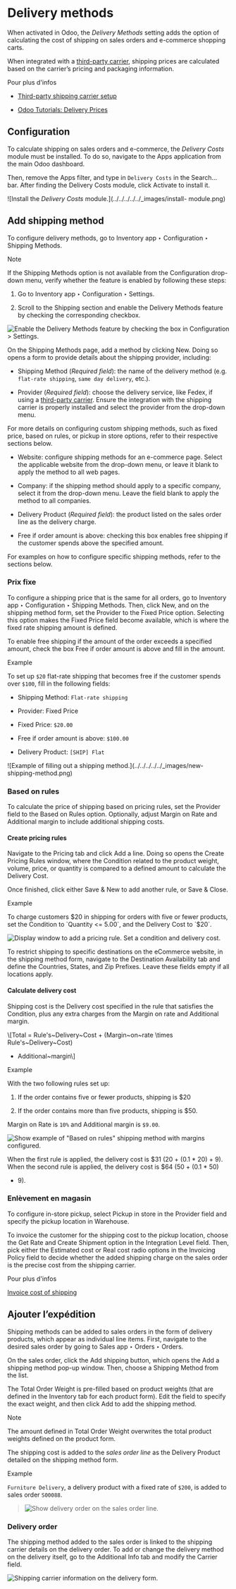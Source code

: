 # Delivery methods

When activated in Odoo, the _Delivery Methods_ setting adds the option of
calculating the cost of shipping on sales orders and e-commerce shopping
carts.

When integrated with a [third-party
carrier](third_party_shipper.html#inventory-shipping-third-party), shipping
prices are calculated based on the carrier’s pricing and packaging
information.

Pour plus d'infos

  * [Third-party shipping carrier setup](third_party_shipper.html#inventory-shipping-third-party)

  * [Odoo Tutorials: Delivery Prices](https://www.odoo.com/slides/slide/delivery-prices-613?fullscreen=1)

## Configuration

To calculate shipping on sales orders and e-commerce, the _Delivery Costs_
module must be installed. To do so, navigate to the Apps application from the
main Odoo dashboard.

Then, remove the Apps filter, and type in `Delivery Costs` in the Search… bar.
After finding the Delivery Costs module, click Activate to install it.

![Install the *Delivery Costs* module.](../../../../../_images/install-
module.png)

## Add shipping method

To configure delivery methods, go to Inventory app ‣ Configuration ‣ Shipping
Methods.

Note

If the Shipping Methods option is not available from the Configuration drop-
down menu, verify whether the feature is enabled by following these steps:

  1. Go to Inventory app ‣ Configuration ‣ Settings.

  2. Scroll to the Shipping section and enable the Delivery Methods feature by checking the corresponding checkbox.

![Enable the *Delivery Methods* feature by checking the box in Configuration >
Settings.](../../../../../_images/enable-delivery1.png)

On the Shipping Methods page, add a method by clicking New. Doing so opens a
form to provide details about the shipping provider, including:

  * Shipping Method (_Required field_): the name of the delivery method (e.g. `flat-rate shipping`, `same day delivery`, etc.).

  * Provider (_Required field_): choose the delivery service, like Fedex, if using a [third-party carrier](third_party_shipper.html#inventory-shipping-third-party). Ensure the integration with the shipping carrier is properly installed and select the provider from the drop-down menu.

For more details on configuring custom shipping methods, such as fixed price,
based on rules, or pickup in store options, refer to their respective sections
below.

  * Website: configure shipping methods for an e-commerce page. Select the applicable website from the drop-down menu, or leave it blank to apply the method to all web pages.

  * Company: if the shipping method should apply to a specific company, select it from the drop-down menu. Leave the field blank to apply the method to all companies.

  * Delivery Product (_Required field_): the product listed on the sales order line as the delivery charge.

  * Free if order amount is above: checking this box enables free shipping if the customer spends above the specified amount.

For examples on how to configure specific shipping methods, refer to the
sections below.

### Prix fixe

To configure a shipping price that is the same for all orders, go to Inventory
app ‣ Configuration ‣ Shipping Methods. Then, click New, and on the shipping
method form, set the Provider to the Fixed Price option. Selecting this option
makes the Fixed Price field become available, which is where the fixed rate
shipping amount is defined.

To enable free shipping if the amount of the order exceeds a specified amount,
check the box Free if order amount is above and fill in the amount.

Example

To set up `$20` flat-rate shipping that becomes free if the customer spends
over `$100`, fill in the following fields:

  * Shipping Method: `Flat-rate shipping`

  * Provider: Fixed Price

  * Fixed Price: `$20.00`

  * Free if order amount is above: `$100.00`

  * Delivery Product: `[SHIP] Flat`

![Example of filling out a shipping method.](../../../../../_images/new-
shipping-method.png)

### Based on rules

To calculate the price of shipping based on pricing rules, set the Provider
field to the Based on Rules option. Optionally, adjust Margin on Rate and
Additional margin to include additional shipping costs.

#### Create pricing rules

Navigate to the Pricing tab and click Add a line. Doing so opens the Create
Pricing Rules window, where the Condition related to the product weight,
volume, price, or quantity is compared to a defined amount to calculate the
Delivery Cost.

Once finished, click either Save & New to add another rule, or Save & Close.

Example

To charge customers $20 in shipping for orders with five or fewer products,
set the Condition to `Quantity <= 5.00`, and the Delivery Cost to `$20`.

![Display window to add a pricing rule. Set a condition and delivery
cost.](../../../../../_images/pricing-rule.png)

To restrict shipping to specific destinations on the eCommerce website, in the
shipping method form, navigate to the Destination Availability tab and define
the Countries, States, and Zip Prefixes. Leave these fields empty if all
locations apply.

#### Calculate delivery cost

Shipping cost is the Delivery cost specified in the rule that satisfies the
Condition, plus any extra charges from the Margin on rate and Additional
margin.

\\[Total = Rule's~Delivery~Cost + (Margin~on~rate \times Rule's~Delivery~Cost)
+ Additional~margin\\]

Example

With the two following rules set up:

  1. If the order contains five or fewer products, shipping is $20

  2. If the order contains more than five products, shipping is $50.

Margin on Rate is `10%` and Additional margin is `$9.00`.

![Show example of "Based on rules" shipping method with margins
configured.](../../../../../_images/delivery-cost-example.png)

When the first rule is applied, the delivery cost is $31 (20 + (0.1 * 20) +
9). When the second rule is applied, the delivery cost is $64 (50 + (0.1 * 50)
+ 9).

### Enlèvement en magasin

To configure in-store pickup, select Pickup in store in the Provider field and
specify the pickup location in Warehouse.

To invoice the customer for the shipping cost to the pickup location, choose
the Get Rate and Create Shipment option in the Integration Level field. Then,
pick either the Estimated cost or Real cost radio options in the Invoicing
Policy field to decide whether the added shipping charge on the sales order is
the precise cost from the shipping carrier.

Pour plus d'infos

[Invoice cost of shipping](../advanced_operations_shipping/invoicing.html)

## Ajouter l’expédition

Shipping methods can be added to sales orders in the form of delivery
products, which appear as individual line items. First, navigate to the
desired sales order by going to Sales app ‣ Orders ‣ Orders.

On the sales order, click the Add shipping button, which opens the Add a
shipping method pop-up window. Then, choose a Shipping Method from the list.

The Total Order Weight is pre-filled based on product weights (that are
defined in the Inventory tab for each product form). Edit the field to specify
the exact weight, and then click Add to add the shipping method.

Note

The amount defined in Total Order Weight overwrites the total product weights
defined on the product form.

The shipping cost is added to the _sales order line_ as the Delivery Product
detailed on the shipping method form.

Example

`Furniture Delivery`, a delivery product with a fixed rate of `$200`, is added
to sales order `S00088`.

> ![Show delivery order on the sales order
> line.](../../../../../_images/delivery-product1.png)

### Delivery order

The shipping method added to the sales order is linked to the shipping carrier
details on the delivery order. To add or change the delivery method on the
delivery itself, go to the Additional Info tab and modify the Carrier field.

![Shipping carrier information on the delivery
form.](../../../../../_images/delivery-order.png)

